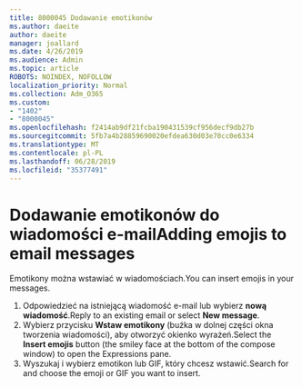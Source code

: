 ```yaml
---
title: 8000045 Dodawanie emotikonów
ms.author: daeite
author: daeite
manager: joallard
ms.date: 4/26/2019
ms.audience: Admin
ms.topic: article
ROBOTS: NOINDEX, NOFOLLOW
localization_priority: Normal
ms.collection: Adm_O365
ms.custom:
- "1402"
- "8000045"
ms.openlocfilehash: f2414ab9df21fcba190431539cf956decf9db27b
ms.sourcegitcommit: 5fb7a4b28859690020efdea630d03e70cc0e6334
ms.translationtype: MT
ms.contentlocale: pl-PL
ms.lasthandoff: 06/28/2019
ms.locfileid: "35377491"
---
```

# <a name="adding-emojis-to-email-messages"></a><span data-ttu-id="7a786-102">Dodawanie emotikonów do wiadomości e-mail</span><span class="sxs-lookup"><span data-stu-id="7a786-102">Adding emojis to email messages</span></span>

<span data-ttu-id="7a786-103">Emotikony można wstawiać w wiadomościach.</span><span class="sxs-lookup"><span data-stu-id="7a786-103">You can insert emojis in your messages.</span></span>

1. <span data-ttu-id="7a786-104">Odpowiedzieć na istniejącą wiadomość e-mail lub wybierz **nową wiadomość**.</span><span class="sxs-lookup"><span data-stu-id="7a786-104">Reply to an existing email or select **New message**.</span></span>
1. <span data-ttu-id="7a786-105">Wybierz przycisku **Wstaw emotikony** (buźka w dolnej części okna tworzenia wiadomości), aby otworzyć okienko wyrażeń.</span><span class="sxs-lookup"><span data-stu-id="7a786-105">Select the **Insert emojis** button (the smiley face at the bottom of the compose window) to open the Expressions pane.</span></span>
1. <span data-ttu-id="7a786-106">Wyszukaj i wybierz emotikon lub GIF, który chcesz wstawić.</span><span class="sxs-lookup"><span data-stu-id="7a786-106">Search for and choose the emoji or GIF you want to insert.</span></span>
